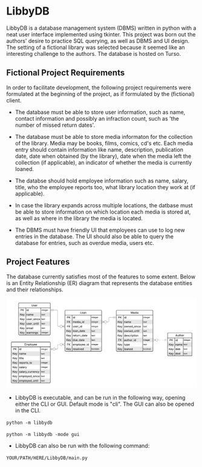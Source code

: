 # LibbyDB
LibbyDB is a database management system (DBMS) written in python with a neat user interface implemented using tkinter. This project was born out the authors' desire to practice SQL querying, as well as DBMS and UI design. The setting of a fictional library was selected because it seemed like an interesting challenge to the authors. The database is hosted on Turso.

## Fictional Project Requirements
In order to facilitate development, the following project requirements were formulated at the beginning of the project, as if formulated by the (fictional) client.

* The database must be able to store user information, such as name, contact information and possibly an infraction count, such as 'the number of missed return dates'.

* The database must be able to store media informaton for the collection of the library. Media may be books, films, comics, cd's etc. Each media entry should contain information like name, description, publication date, date when obtained (by the library), date when the media left the collection (if applicable), an indicator of whether the media is currently loaned.

* The databse should hold employee information such as name, salary, title, who the employee reports too, what library location they work at (if applicable).

* In case the library expands across multiple locations, the datbase must be able to store information on which location each media is stored at, as well as where in the library the media is located.

* The DBMS must have friendly UI that employees can use to log new entries in the database. The UI should also be able to query the database for entries, such as overdue media, users etc.

## Project Features
The database currently satisfies most of the features to some extent. Below is an Entity Relationship (ER) diagram that represents the database entities and their relationships.

<img src="db_design/ER_diagram.png" alt="ER diagram" width="900"/>

* LibbyDB is executable, and can be run in the following way, opening either the CLI or GUI. Default mode is "cli". The GUI can also be opened in the CLI.

`python -m libbydb`

`python -m libbydb -mode gui`

* LibbyDB can also be run with the following command:

`YOUR/PATH/HERE/LibbyDB/main.py`